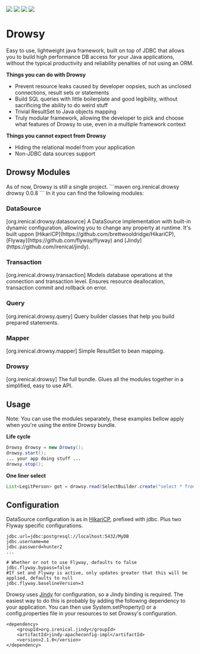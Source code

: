 [![][maven img]][maven]
[![][travis img]][travis]
[![][codecov img]][codecov]
[![][codacy img]][codacy]

# Drowsy
Easy to use, lightweight java framework, built on top of JDBC that allows you to build high performance DB access for your Java applications, without the typical productivity and reliability penalties of not using an ORM.

<b>Things you can do with Drowsy</b>  
- Prevent resource leaks caused by developer oopsies, such as unclosed connections, result sets or statements  
- Build SQL queries with little boilerplate and good legibility, without sacrificing the ability to do weird stuff  
- Trivial ResultSet to Java objects mapping  
- Truly modular framework, allowing the developer to pick and choose what features of Drowsy to use, even in a multiple framework context  

<b>Things you cannot expect from Drowsy</b>  
- Hiding the relational model from your application  
- Non-JDBC data sources support  

<h2>Drowsy Modules</h2>
As of now, Drowsy is still a single project.
```maven
<dependency>
  <groupId>org.irenical.drowsy</groupId>
  <artifactId>drowsy</artifactId>
  <version>0.0.8</version>
</dependency>
```
In it you can find the following modules:
<h3>DataSource</h3>
[org.irenical.drowsy.datasource]  
A DataSource implementation with built-in dynamic configuration, allowing you to change any property at runtime. It's built uppon [HikariCP](https://github.com/brettwooldridge/HikariCP), [Flyway](https://github.com/flyway/flyway) and [Jindy](https://github.com/irenical/jindy).

<h3>Transaction</h3>
[org.irenical.drowsy.transaction]  
Models database operations at the connection and transaction level. Ensures resource deallocation, transaction commit and rollback on error.

<h3>Query</h3>
[org.irenical.drowsy.query]  
Query builder classes that help you build prepared statements.

<h3>Mapper</h3>
[org.irenical.drowsy.mapper]  
Simple ResultSet to bean mapping.

<h3>Drowsy</h3>
[org.irenical.drowsy]  
The full bundle. Glues all the modules together in a simplified, easy to use API.

## Usage
Note: You can use the modules separately, these examples bellow apply when you're using the entire Drowsy bundle.  

<b>Life cycle</b>
```java
Drowsy drowsy = new Drowsy();
drowsy.start();
... your app doing stuff ...
drowsy.stop();
```

<b>One liner select</b>
```java
List<LegitPerson> got = drowsy.read(SelectBuilder.create("select * from people").build(), LegitPerson.class);
```

## Configuration
DataSource configuration is as in [HikariCP](https://github.com/brettwooldridge/HikariCP), prefixed with jdbc. Plus two Flyway specific configurations.
```properties
jdbc.url=jdbc:postgresql://localhost:5432/MyDB
jdbc.username=me
jdbc.password=hunter2
...

# Whether or not to use Flyway, defaults to false
jdbc.flyway.bypass=false
#If set and Flyway is active, only updates greater that this will be applied, defaults to null
jdbc.flyway.baselineVersion=3
```

Drowsy uses [Jindy](https://github.com/irenical/jindy) for configuration, so a Jindy binding is required. The easiest way to do this is probably by adding the following dependency to your application. You can then use System.setProperty() or a config.properties file in your resources to set Drowsy's configuration.
```
<dependency>
    <groupId>org.irenical.jindy</groupId>
    <artifactId>jindy-apacheconfig-impl</artifactId>
    <version>2.1.0</version>
</dependency>
```

[maven]:http://search.maven.org/#search|gav|1|g:"org.irenical.drowsy"%20AND%20a:"drowsy"
[maven img]:https://maven-badges.herokuapp.com/maven-central/org.irenical.drowsy/drowsy/badge.svg

[travis]:https://travis-ci.org/irenical/drowsy
[travis img]:https://travis-ci.org/irenical/drowsy.svg?branch=master

[codecov]:https://codecov.io/gh/irenical/drowsy
[codecov img]:https://codecov.io/gh/irenical/drowsy/branch/master/graph/badge.svg

[codacy]:https://www.codacy.com/app/tiagosimao/drowsy?utm_source=github.com&amp;utm_medium=referral&amp;utm_content=irenical/drowsy&amp;utm_campaign=Badge_Grade
[codacy img]:https://api.codacy.com/project/badge/Grade/8a7f2277e24e4f619b13fb879c7c44b4
